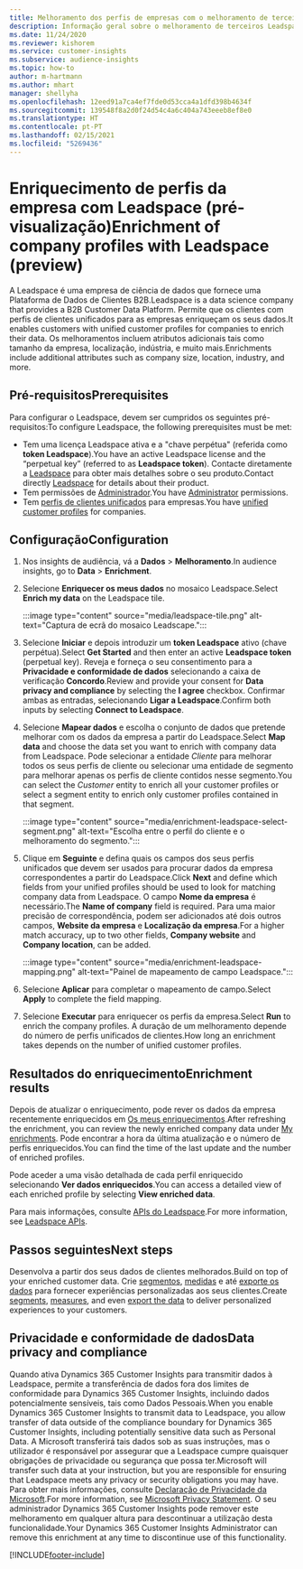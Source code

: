 ```yaml
---
title: Melhoramento dos perfis de empresas com o melhoramento de terceiros Leadspace
description: Informação geral sobre o melhoramento de terceiros Leadspace.
ms.date: 11/24/2020
ms.reviewer: kishorem
ms.service: customer-insights
ms.subservice: audience-insights
ms.topic: how-to
author: m-hartmann
ms.author: mhart
manager: shellyha
ms.openlocfilehash: 12eed91a7ca4ef7fde0d53cca4a1dfd398b4634f
ms.sourcegitcommit: 139548f8a2d0f24d54c4a6c404a743eeeb8ef8e0
ms.translationtype: HT
ms.contentlocale: pt-PT
ms.lasthandoff: 02/15/2021
ms.locfileid: "5269436"
---
```

# <a name="enrichment-of-company-profiles-with-leadspace-preview"></a><span data-ttu-id="64fc8-103">Enriquecimento de perfis da empresa com Leadspace (pré-visualização)</span><span class="sxs-lookup"><span data-stu-id="64fc8-103">Enrichment of company profiles with Leadspace (preview)</span></span>

<span data-ttu-id="64fc8-104">A Leadspace é uma empresa de ciência de dados que fornece uma Plataforma de Dados de Clientes B2B.</span><span class="sxs-lookup"><span data-stu-id="64fc8-104">Leadspace is a data science company that provides a B2B Customer Data Platform.</span></span> <span data-ttu-id="64fc8-105">Permite que os clientes com perfis de clientes unificados para as empresas enriqueçam os seus dados.</span><span class="sxs-lookup"><span data-stu-id="64fc8-105">It enables customers with unified customer profiles for companies to enrich their data.</span></span> <span data-ttu-id="64fc8-106">Os melhoramentos incluem atributos adicionais tais como tamanho da empresa, localização, indústria, e muito mais.</span><span class="sxs-lookup"><span data-stu-id="64fc8-106">Enrichments include additional attributes such as company size, location, industry, and more.</span></span>

## <a name="prerequisites"></a><span data-ttu-id="64fc8-107">Pré-requisitos</span><span class="sxs-lookup"><span data-stu-id="64fc8-107">Prerequisites</span></span>

<span data-ttu-id="64fc8-108">Para configurar o Leadspace, devem ser cumpridos os seguintes pré-requisitos:</span><span class="sxs-lookup"><span data-stu-id="64fc8-108">To configure Leadspace, the following prerequisites must be met:</span></span>

- <span data-ttu-id="64fc8-109">Tem uma licença Leadspace ativa e a "chave perpétua" (referida como **token Leadspace**).</span><span class="sxs-lookup"><span data-stu-id="64fc8-109">You have an active Leadspace license and the “perpetual key” (referred to as **Leadspace token**).</span></span> <span data-ttu-id="64fc8-110">Contacte diretamente a [Leadspace](https://www.leadspace.com/products/leadspace-on-demand/) para obter mais detalhes sobre o seu produto.</span><span class="sxs-lookup"><span data-stu-id="64fc8-110">Contact directly [Leadspace](https://www.leadspace.com/products/leadspace-on-demand/) for details about their product.</span></span>
- <span data-ttu-id="64fc8-111">Tem permissões de [Administrador](permissions.md#administrator).</span><span class="sxs-lookup"><span data-stu-id="64fc8-111">You have [Administrator](permissions.md#administrator) permissions.</span></span>
- <span data-ttu-id="64fc8-112">Tem [perfis de clientes unificados](customer-profiles.md) para empresas.</span><span class="sxs-lookup"><span data-stu-id="64fc8-112">You have [unified customer profiles](customer-profiles.md) for companies.</span></span>

## <a name="configuration"></a><span data-ttu-id="64fc8-113">Configuração</span><span class="sxs-lookup"><span data-stu-id="64fc8-113">Configuration</span></span>

1. <span data-ttu-id="64fc8-114">Nos insights de audiência, vá a **Dados** > **Melhoramento**.</span><span class="sxs-lookup"><span data-stu-id="64fc8-114">In audience insights, go to **Data** > **Enrichment**.</span></span>

1. <span data-ttu-id="64fc8-115">Selecione **Enriquecer os meus dados** no mosaico Leadspace.</span><span class="sxs-lookup"><span data-stu-id="64fc8-115">Select **Enrich my data** on the Leadspace tile.</span></span>

   :::image type="content" source="media/leadspace-tile.png" alt-text="Captura de ecrã do mosaico Leadscape.":::

1. <span data-ttu-id="64fc8-117">Selecione **Iniciar** e depois introduzir um **token Leadspace** ativo (chave perpétua).</span><span class="sxs-lookup"><span data-stu-id="64fc8-117">Select **Get Started** and then enter an active **Leadspace token** (perpetual key).</span></span> <span data-ttu-id="64fc8-118">Reveja e forneça o seu consentimento para a **Privacidade e conformidade de dados** selecionando a caixa de verificação **Concordo**.</span><span class="sxs-lookup"><span data-stu-id="64fc8-118">Review and provide your consent for **Data privacy and compliance** by selecting the **I agree** checkbox.</span></span> <span data-ttu-id="64fc8-119">Confirmar ambas as entradas, selecionando **Ligar a Leadspace**.</span><span class="sxs-lookup"><span data-stu-id="64fc8-119">Confirm both inputs by selecting **Connect to Leadspace**.</span></span>

1. <span data-ttu-id="64fc8-120">Selecione **Mapear dados** e escolha o conjunto de dados que pretende melhorar com os dados da empresa a partir do Leadspace.</span><span class="sxs-lookup"><span data-stu-id="64fc8-120">Select **Map data** and choose the data set you want to enrich with company data from Leadspace.</span></span> <span data-ttu-id="64fc8-121">Pode selecionar a entidade *Cliente* para melhorar todos os seus perfis de cliente ou selecionar uma entidade de segmento para melhorar apenas os perfis de cliente contidos nesse segmento.</span><span class="sxs-lookup"><span data-stu-id="64fc8-121">You can select the *Customer* entity to enrich all your customer profiles or select a segment entity to enrich only customer profiles contained in that segment.</span></span>

   :::image type="content" source="media/enrichment-leadspace-select-segment.png" alt-text="Escolha entre o perfil do cliente e o melhoramento do segmento.":::

1. <span data-ttu-id="64fc8-123">Clique em **Seguinte** e defina quais os campos dos seus perfis unificados que devem ser usados para procurar dados da empresa correspondentes a partir do Leadspace.</span><span class="sxs-lookup"><span data-stu-id="64fc8-123">Click **Next** and define which fields from your unified profiles should be used to look for matching company data from Leadspace.</span></span> <span data-ttu-id="64fc8-124">O campo **Nome da empresa** é necessário.</span><span class="sxs-lookup"><span data-stu-id="64fc8-124">The **Name of company** field is required.</span></span> <span data-ttu-id="64fc8-125">Para uma maior precisão de correspondência, podem ser adicionados até dois outros campos, **Website da empresa** e **Localização da empresa**.</span><span class="sxs-lookup"><span data-stu-id="64fc8-125">For a higher match accuracy, up to two other fields, **Company website** and **Company location**, can be added.</span></span>

   :::image type="content" source="media/enrichment-leadspace-mapping.png" alt-text="Painel de mapeamento de campo Leadspace.":::
   
1. <span data-ttu-id="64fc8-127">Selecione **Aplicar** para completar o mapeamento de campo.</span><span class="sxs-lookup"><span data-stu-id="64fc8-127">Select **Apply** to complete the field mapping.</span></span>

1. <span data-ttu-id="64fc8-128">Selecione **Executar** para enriquecer os perfis da empresa.</span><span class="sxs-lookup"><span data-stu-id="64fc8-128">Select **Run** to enrich the company profiles.</span></span> <span data-ttu-id="64fc8-129">A duração de um melhoramento depende do número de perfis unificados de clientes.</span><span class="sxs-lookup"><span data-stu-id="64fc8-129">How long an enrichment takes depends on the number of unified customer profiles.</span></span>

## <a name="enrichment-results"></a><span data-ttu-id="64fc8-130">Resultados do enriquecimento</span><span class="sxs-lookup"><span data-stu-id="64fc8-130">Enrichment results</span></span>

<span data-ttu-id="64fc8-131">Depois de atualizar o enriquecimento, pode rever os dados da empresa recentemente enriquecidos em [Os meus enriquecimentos](enrichment-hub.md).</span><span class="sxs-lookup"><span data-stu-id="64fc8-131">After refreshing the enrichment, you can review the newly enriched company data under [My enrichments](enrichment-hub.md).</span></span> <span data-ttu-id="64fc8-132">Pode encontrar a hora da última atualização e o número de perfis enriquecidos.</span><span class="sxs-lookup"><span data-stu-id="64fc8-132">You can find the time of the last update and the number of enriched profiles.</span></span>

<span data-ttu-id="64fc8-133">Pode aceder a uma visão detalhada de cada perfil enriquecido selecionando **Ver dados enriquecidos**.</span><span class="sxs-lookup"><span data-stu-id="64fc8-133">You can access a detailed view of each enriched profile by selecting **View enriched data**.</span></span>

<span data-ttu-id="64fc8-134">Para mais informações, consulte [APIs do Leadspace](https://support.leadspace.com/hc/en-us/sections/201997649-API).</span><span class="sxs-lookup"><span data-stu-id="64fc8-134">For more information, see [Leadspace APIs](https://support.leadspace.com/hc/en-us/sections/201997649-API).</span></span>

## <a name="next-steps"></a><span data-ttu-id="64fc8-135">Passos seguintes</span><span class="sxs-lookup"><span data-stu-id="64fc8-135">Next steps</span></span>

<span data-ttu-id="64fc8-136">Desenvolva a partir dos seus dados de clientes melhorados.</span><span class="sxs-lookup"><span data-stu-id="64fc8-136">Build on top of your enriched customer data.</span></span> <span data-ttu-id="64fc8-137">Crie [segmentos](segments.md), [medidas](measures.md) e até [exporte os dados](export-destinations.md) para fornecer experiências personalizadas aos seus clientes.</span><span class="sxs-lookup"><span data-stu-id="64fc8-137">Create [segments](segments.md), [measures](measures.md), and even [export the data](export-destinations.md) to deliver personalized experiences to your customers.</span></span>

## <a name="data-privacy-and-compliance"></a><span data-ttu-id="64fc8-138">Privacidade e conformidade de dados</span><span class="sxs-lookup"><span data-stu-id="64fc8-138">Data privacy and compliance</span></span>

<span data-ttu-id="64fc8-139">Quando ativa Dynamics 365 Customer Insights para transmitir dados à Leadspace, permite a transferência de dados fora dos limites de conformidade para Dynamics 365 Customer Insights, incluindo dados potencialmente sensíveis, tais como Dados Pessoais.</span><span class="sxs-lookup"><span data-stu-id="64fc8-139">When you enable Dynamics 365 Customer Insights to transmit data to Leadspace, you allow transfer of data outside of the compliance boundary for Dynamics 365 Customer Insights, including potentially sensitive data such as Personal Data.</span></span> <span data-ttu-id="64fc8-140">A Microsoft transferirá tais dados sob as suas instruções, mas o utilizador é responsável por assegurar que a Leadspace cumpre quaisquer obrigações de privacidade ou segurança que possa ter.</span><span class="sxs-lookup"><span data-stu-id="64fc8-140">Microsoft will transfer such data at your instruction, but you are responsible for ensuring that Leadspace meets any privacy or security obligations you may have.</span></span> <span data-ttu-id="64fc8-141">Para obter mais informações, consulte [Declaração de Privacidade da Microsoft](https://go.microsoft.com/fwlink/?linkid=396732).</span><span class="sxs-lookup"><span data-stu-id="64fc8-141">For more information, see [Microsoft Privacy Statement](https://go.microsoft.com/fwlink/?linkid=396732).</span></span>
<span data-ttu-id="64fc8-142">O seu administrador Dynamics 365 Customer Insights pode remover este melhoramento em qualquer altura para descontinuar a utilização desta funcionalidade.</span><span class="sxs-lookup"><span data-stu-id="64fc8-142">Your Dynamics 365 Customer Insights Administrator can remove this enrichment at any time to discontinue use of this functionality.</span></span>


[!INCLUDE[footer-include](../includes/footer-banner.md)]